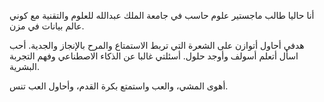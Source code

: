 أنا حاليا طالب ماجستير علوم حاسب في جامعة الملك عبدالله للعلوم والتقنية مع كوني عالم بيانات في مزن.

 هدفي أحاول أتوازن على الشعرة التي تربط الاستمتاع والمرح بالإنجاز والجدية. أحب اسأل أتعلم أسولف وأوجد حلول. أسئلتي غالبا عن الذكاء الاصطناعي وفهم التجربة البشرية.

أهوى المشي، والعب واستمتع بكرة القدم، وأحاول العب تنس.